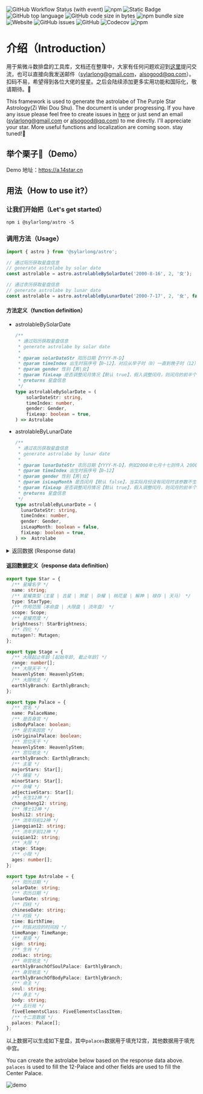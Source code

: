 ![GitHub Workflow Status (with event)](https://img.shields.io/github/actions/workflow/status/SylarLong/astro/Codecov.yaml)
 ![npm](https://img.shields.io/npm/v/%40sylarlong%2Fastro)
 ![Static Badge](https://img.shields.io/badge/astro-%E7%B4%AB%E5%BE%AE%E6%96%97%E6%95%B0-purple) ![GitHub top language](https://img.shields.io/github/languages/top/SylarLong/astro) ![GitHub code size in bytes](https://img.shields.io/github/languages/code-size/SylarLong/astro)
 ![npm bundle size](https://img.shields.io/bundlephobia/min/%40sylarlong%2Fastro) ![Website](https://img.shields.io/website?up_message=https://a.14star.cn&up_color=purple&url=https%3A%2F%2Fa.14star.cn&label=demo) ![GitHub issues](https://img.shields.io/github/issues/SylarLong/astro) ![GitHub](https://img.shields.io/github/license/sylarlong/astro) ![Codecov](https://img.shields.io/codecov/c/github/sylarlong/astro) ![npm](https://img.shields.io/npm/dw/%40sylarlong/astro)

# 介绍（Introduction）

用于紫微斗数排盘的工具库，文档还在整理中，大家有任何问题欢迎到[这里](https://github.com/SylarLong/astro/issues)提问交流，也可以直接向我发送邮件（sylarlong@gmail.com，alsogood@qq.com）。扣码不易，希望得到各位大佬的星星。之后会陆续添加更多实用功能和国际化，敬请期待。🍻

This framework is used to generate the astrolabe of The Purple Star Astrology(Zi Wei Dou Shu). The document is under progressing. If you have any issue please feel free to create issues in [here](https://github.com/SylarLong/astro/issues) or just send an email (sylarlong@gmail.com or alsogood@qq.com) to me directly. I'll appreciate your star. More useful functions and localization are coming soon. stay tuned!🍻

## 举个栗子🌰（Demo）

Demo 地址：https://a.14star.cn

## 用法（How to use it?）

### 让我们开始把（Let's get started）

```
npm i @sylarlong/astro -S
```

### 调用方法（Usage）

```ts
import { astro } from '@sylarlong/astro';

// 通过阳历获取星盘信息
// generate astrolabe by solar date
const astrolable = astro.astrolableBySolarDate('2000-8-16', 2, '女');

// 通过农历获取星盘信息
// generate astrolabe by lunar date
const astrolable = astro.astrolableByLunarDate('2000-7-17', 2, '女', false, true);
```

#### 方法定义（function definition）

- astrolableBySolarDate

  ```ts
  /**
   * 通过阳历获取星盘信息
   * generate astrolabe by solar date
   *
   * @param solarDateStr 阳历日期【YYYY-M-D】
   * @param timeIndex 出生时辰序号【0~12】，对应从早子时（0）一直到晚子时（12）的序号
   * @param gender 性别【男|女】
   * @param fixLeap 是否调整闰月情况【默认 true】，假入调整闰月，则闰月的前半个月算上个月，后半个月算下个月
   * @returns 星盘信息
   */
  type astrolableBySolarDate = (
      solarDateStr: string,
      timeIndex: number,
      gender: Gender,
      fixLeap: boolean = true,
  ) => Astrolabe
  ```

- astrolableByLunarDate

  ```ts
  /**
   * 通过农历获取星盘信息
   * generate astrolabe by lunar date
   *
   * @param lunarDateStr 农历日期【YYYY-M-D】，例如2000年七月十七则传入 2000-7-17
   * @param timeIndex 出生时辰序号【0~12】
   * @param gender 性别【男|女】
   * @param isLeapMonth 是否闰月【默认 false】，当实际月份没有闰月时该参数不生效
   * @param fixLeap 是否调整闰月情况【默认 true】，假入调整闰月，则闰月的前半个月算上个月，后半个月算下个月
   * @returns 星盘信息
   */
  type astrolableByLunarDate = (
    lunarDateStr: string,
    timeIndex: number,
    gender: Gender,
    isLeapMonth: boolean = false,
    fixLeap: boolean = true,
  ) =>  Astrolabe
  ```

 <details><summary>返回数据 (Response data)</summary>
  <p>
    {
      // 阳历日期
      solarDate: '2000-8-16',
       // 农历日期
      lunarDate: '二〇〇〇年七月十七',
      // 四柱
      chineseDate: '庚辰 甲申 丙午 庚寅',
      // 时辰
      time: '寅时',
      // 时辰对应的时间段
      timeRange: '03:00~05:00',
      // 星座
      sign: '狮子座',
      // 生肖
      zodiac: '龙',
      // 命宫地支
      earthlyBranchOfSoulPalace: '午',
      // 身宫地支
      earthlyBranchOfBodyPalace: '戌',
      // 命主
      soul: '破军',
      // 身主
      body: '文昌',
      // 五行局
      fiveElementsClass: '木三局',
      // 十二宫数据，从寅宫开始
      palaces: [
        {
          // 宫名
          name: '财帛',
          // 是否身宫
          isBodyPalace: false,
          // 是否来因宫
          isOriginalPalace: false,
          // 宫位天干
          heavenlyStem: '戊',
          // 宫位地支
          earthlyBranch: '寅',
          // 主星（含天马禄存）
          majorStars: [
            { name: '武曲', type: 'major', scope: 'origin', brightness: '得' },
            { name: '天相', type: 'major', scope: 'origin', brightness: '庙' },
            { name: '天马', type: 'tianma', scope: 'origin', brightness: '' },
          ],
          // 辅星（含六吉六煞）
          minorStars: [],
          // 杂耀
          adjectiveStars: [
            { name: '月解', type: 'helper', scope: 'origin' },
            { name: '三台', type: 'adjective', scope: 'origin' },
            { name: '天寿', type: 'adjective', scope: 'origin' },
            { name: '天巫', type: 'adjective', scope: 'origin' },
            { name: '天厨', type: 'adjective', scope: 'origin' },
            { name: '阴煞', type: 'adjective', scope: 'origin' },
            { name: '天哭', type: 'adjective', scope: 'origin' },
          ],
          // 长生12神
          changsheng12: '绝',
          // 博士12神
          boshi12: '蜚廉',
          // 流年将前12神
          jiangqian12: '岁驿',
          // 流年岁前12神
          suiqian12: '吊客',
          // 大限
          stage: { range: [44, 53], heavenlyStem: '戊' },
          // 小限
          ages: [9, 21, 33, 45, 57, 69, 81],
        },
        {
          name: '子女',
          isBodyPalace: false,
          isOriginalPalace: false,
          heavenlyStem: '己',
          earthlyBranch: '卯',
          majorStars: [
            { name: '太阳', type: 'major', scope: 'origin', brightness: '庙' },
            { name: '天梁', type: 'major', scope: 'origin', brightness: '庙' },
          ],
          minorStars: [],
          adjectiveStars: [{ name: '天刑', type: 'adjective', scope: 'origin' }],
          changsheng12: '墓',
          boshi12: '奏书',
          jiangqian12: '息神',
          suiqian12: '病符',
          stage: { range: [34, 43], heavenlyStem: '己' },
          ages: [8, 20, 32, 44, 56, 68, 80],
        },
        {
          name: '夫妻',
          isBodyPalace: false,
          isOriginalPalace: true,
          heavenlyStem: '庚',
          earthlyBranch: '辰',
          majorStars: [{ name: '七杀', type: 'major', scope: 'origin', brightness: '庙' }],
          minorStars: [
            { name: '右弼', type: 'soft', scope: 'origin', brightness: '' },
            { name: '火星', type: 'tough', scope: 'origin', brightness: '陷' },
          ],
          adjectiveStars: [
            { name: '封诰', type: 'adjective', scope: 'origin' },
            { name: '华盖', type: 'adjective', scope: 'origin' },
          ],
          changsheng12: '死',
          boshi12: '将军',
          jiangqian12: '华盖',
          suiqian12: '岁建',
          stage: { range: [24, 33], heavenlyStem: '庚' },
          ages: [7, 19, 31, 43, 55, 67, 79],
        },
        {
          name: '兄弟',
          isBodyPalace: false,
          isOriginalPalace: false,
          heavenlyStem: '辛',
          earthlyBranch: '巳',
          majorStars: [{ name: '天机', type: 'major', scope: 'origin', brightness: '平' }],
          minorStars: [],
          adjectiveStars: [
            { name: '天喜', type: 'flower', scope: 'origin' },
            { name: '天空', type: 'adjective', scope: 'origin' },
            { name: '孤辰', type: 'adjective', scope: 'origin' },
          ],
          changsheng12: '病',
          boshi12: '小耗',
          jiangqian12: '劫煞',
          suiqian12: '晦气',
          stage: { range: [14, 23], heavenlyStem: '辛' },
          ages: [6, 18, 30, 42, 54, 66, 78],
        },
        {
          name: '命宫',
          isBodyPalace: false,
          isOriginalPalace: false,
          heavenlyStem: '壬',
          earthlyBranch: '午',
          majorStars: [{ name: '紫微', type: 'major', scope: 'origin', brightness: '庙' }],
          minorStars: [{ name: '文曲', type: 'soft', scope: 'origin', brightness: '陷' }],
          adjectiveStars: [
            { name: '年解', type: 'helper', scope: 'origin' },
            { name: '凤阁', type: 'adjective', scope: 'origin' },
            { name: '天福', type: 'adjective', scope: 'origin' },
            { name: '截路', type: 'adjective', scope: 'origin' },
            { name: '蜚廉', type: 'adjective', scope: 'origin' },
          ],
          changsheng12: '衰',
          boshi12: '青龙',
          jiangqian12: '灾煞',
          suiqian12: '丧门',
          stage: { range: [4, 13], heavenlyStem: '壬' },
          ages: [5, 17, 29, 41, 53, 65, 77],
        },
        {
          name: '父母',
          isBodyPalace: false,
          isOriginalPalace: false,
          heavenlyStem: '癸',
          earthlyBranch: '未',
          majorStars: [],
          minorStars: [
            { name: '天钺', type: 'soft', scope: 'origin', brightness: '' },
            { name: '陀罗', type: 'tough', scope: 'origin', brightness: '庙' },
          ],
          adjectiveStars: [
            { name: '天姚', type: 'flower', scope: 'origin' },
            { name: '空亡', type: 'adjective', scope: 'origin' },
          ],
          changsheng12: '帝旺',
          boshi12: '力士',
          jiangqian12: '天煞',
          suiqian12: '贯索',
          stage: { range: [114, 123], heavenlyStem: '癸' },
          ages: [4, 16, 28, 40, 52, 64, 76],
        },
        {
          name: '福德',
          isBodyPalace: false,
          isOriginalPalace: false,
          heavenlyStem: '甲',
          earthlyBranch: '申',
          majorStars: [
            { name: '破军', type: 'major', scope: 'origin', brightness: '得' },
            { name: '禄存', type: 'lucun', scope: 'origin', brightness: '' },
          ],
          minorStars: [{ name: '文昌', type: 'soft', scope: 'origin', brightness: '得' }],
          adjectiveStars: [
            { name: '龙池', type: 'adjective', scope: 'origin' },
            { name: '台辅', type: 'adjective', scope: 'origin' },
            { name: '旬空', type: 'adjective', scope: 'origin' },
          ],
          changsheng12: '临官',
          boshi12: '博士',
          jiangqian12: '指背',
          suiqian12: '官符',
          stage: { range: [104, 113], heavenlyStem: '甲' },
          ages: [3, 15, 27, 39, 51, 63, 75],
        },
        {
          name: '田宅',
          isBodyPalace: false,
          isOriginalPalace: false,
          heavenlyStem: '乙',
          earthlyBranch: '酉',
          majorStars: [],
          minorStars: [
            { name: '地空', type: 'tough', scope: 'origin', brightness: '' },
            { name: '擎羊', type: 'tough', scope: 'origin', brightness: '陷' },
          ],
          adjectiveStars: [
            { name: '咸池', type: 'flower', scope: 'origin' },
            { name: '天贵', type: 'adjective', scope: 'origin' },
            { name: '月德', type: 'adjective', scope: 'origin' },
          ],
          changsheng12: '冠带',
          boshi12: '官府',
          jiangqian12: '咸池',
          suiqian12: '小耗',
          stage: { range: [94, 103], heavenlyStem: '乙' },
          ages: [2, 14, 26, 38, 50, 62, 74],
        },
        {
          name: '官禄',
          isBodyPalace: true,
          isOriginalPalace: false,
          heavenlyStem: '丙',
          earthlyBranch: '戌',
          majorStars: [
            { name: '廉贞', type: 'major', scope: 'origin', brightness: '利' },
            { name: '天府', type: 'major', scope: 'origin', brightness: '庙' },
          ],
          minorStars: [{ name: '左辅', type: 'soft', scope: 'origin', brightness: '' }],
          adjectiveStars: [
            { name: '天才', type: 'adjective', scope: 'origin' },
            { name: '天虚', type: 'adjective', scope: 'origin' },
          ],
          changsheng12: '沐浴',
          boshi12: '伏兵',
          jiangqian12: '月煞',
          suiqian12: '大耗',
          stage: { range: [84, 93], heavenlyStem: '丙' },
          ages: [1, 13, 25, 37, 49, 61, 73],
        },
        {
          name: '仆役',
          isBodyPalace: false,
          isOriginalPalace: false,
          heavenlyStem: '丁',
          earthlyBranch: '亥',
          majorStars: [{ name: '太阴', type: 'major', scope: 'origin', brightness: '庙' }],
          minorStars: [],
          adjectiveStars: [
            { name: '红鸾', type: 'flower', scope: 'origin' },
            { name: '恩光', type: 'adjective', scope: 'origin' },
            { name: '天官', type: 'adjective', scope: 'origin' },
            { name: '天月', type: 'adjective', scope: 'origin' },
            { name: '天伤', type: 'adjective', scope: 'origin' },
          ],
          changsheng12: '长生',
          boshi12: '大耗',
          jiangqian12: '亡神',
          suiqian12: '龙德',
          stage: { range: [74, 83], heavenlyStem: '丁' },
          ages: [12, 24, 36, 48, 60, 72, 84],
        },
        {
          name: '迁移',
          isBodyPalace: false,
          isOriginalPalace: false,
          heavenlyStem: '戊',
          earthlyBranch: '子',
          majorStars: [{ name: '贪狼', type: 'major', scope: 'origin', brightness: '旺' }],
          minorStars: [{ name: '铃星', type: 'tough', scope: 'origin', brightness: '陷' }],
          adjectiveStars: [{ name: ' 八座', type: 'adjective', scope: 'origin' }],
          changsheng12: '养',
          boshi12: '病符',
          jiangqian12: '将星',
          suiqian12: '白虎',
          stage: { range: [64, 73], heavenlyStem: '戊' },
          ages: [11, 23, 35, 47, 59, 71, 83],
        },
        {
          name: '疾厄',
          isBodyPalace: false,
          isOriginalPalace: false,
          heavenlyStem: '己',
          earthlyBranch: '丑',
          majorStars: [
            { name: '天同', type: 'major', scope: 'origin', brightness: '不' },
            { name: '巨门', type: 'major', scope: 'origin', brightness: '不' },
          ],
          minorStars: [
            { name: '天魁', type: 'soft', scope: 'origin', brightness: '' },
            { name: '地劫', type: 'tough', scope: 'origin', brightness: '' },
          ],
          adjectiveStars: [
            { name: '天德', type: 'adjective', scope: 'origin' },
            { name: '寡宿', type: 'adjective', scope: 'origin' },
            { name: '破碎', type: 'adjective', scope: 'origin' },
            { name: '天使', type: 'adjective', scope: 'origin' },
          ],
          changsheng12: '胎',
          boshi12: '喜神',
          jiangqian12: '攀鞍',
          suiqian12: '天德',
          stage: { range: [54, 63], heavenlyStem: '己' },
          ages: [10, 22, 34, 46, 58, 70, 82],
        },
      ],
    }
    </p>
</details> 

#### 返回数据定义（response data definition）

```ts
export type Star = {
  /** 星耀名字 */
  name: string;
  /** 星耀类型（主星 | 吉星 | 煞星 | 杂耀 | 桃花星 | 解神 | 禄存 | 天马） */
  type: StarType;
  /** 作用范围（本命盘 | 大限盘 | 流年盘） */
  scope: Scope;
  /** 星耀亮度 */
  brightness?: StarBrightness;
  /** 四化 */
  mutagen?: Mutagen;
};

export type Stage = {
  /** 大限起止年龄 [起始年龄, 截止年龄] */
  range: number[];
  /** 大限天干 */
  heavenlyStem: HeavenlyStem;
  /** 大限地支 */
  earthlyBranch: EarthlyBranch;
};

export type Palace = {
  /** 宫名 */
  name: PalaceName;
  /** 是否身宫 */
  isBodyPalace: boolean;
  /** 是否来因宫 */
  isOriginalPalace: boolean;
  /** 宫位天干 */
  heavenlyStem: HeavenlyStem;
  /** 宫位地支 */
  earthlyBranch: EarthlyBranch;
  /** 主星 */
  majorStars: Star[];
  /** 辅星 */
  minorStars: Star[];
  /** 杂耀 */
  adjectiveStars: Star[];
  /** 长生12神 */
  changsheng12: string;
  /** 博士12神 */
  boshi12: string;
  /** 流年将前12神 */
  jiangqian12: string;
  /** 流年岁前12神 */
  suiqian12: string;
  /** 大限 */
  stage: Stage;
  /** 小限 */
  ages: number[];
};

export type Astrolabe = {
  /** 阳历日期 */
  solarDate: string;
  /** 农历日期 */
  lunarDate: string;
  /** 四柱 */
  chineseDate: string;
  /** 时辰 */
  time: BirthTime;
  /** 时辰对应的时间段 */
  timeRange: TimeRange;
  /** 星座 */
  sign: string;
  /** 生肖 */
  zodiac: string;
  /** 命宫地支 */
  earthlyBranchOfSoulPalace: EarthlyBranch;
  /** 身宫地支 */
  earthlyBranchOfBodyPalace: EarthlyBranch;
  /** 命主 */
  soul: string;
  /** 身主 */
  body: string;
  /** 五行局 */
  fiveElementsClass: FiveElementsClassItem;
  /** 十二宫数据 */
  palaces: Palace[];
};
```

以上数据可以生成如下星盘，其中`palaces`数据用于填充12宫，其他数据用于填充中宫。

You can create the astrolabe below based on the response data above. `palaces` is used to fill the 12-Palace and other fields are used to fill the Center Palace.

![demo](https://github.com/SylarLong/astro/assets/6510425/d2108ed7-6794-418a-b0e5-872c71ba6e1d)
